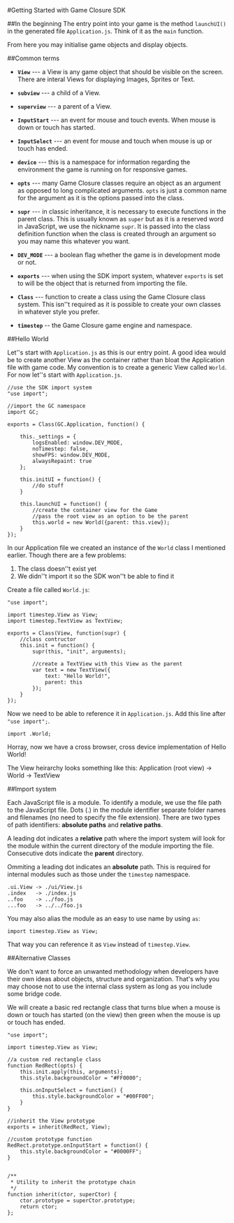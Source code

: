 #Getting Started with Game Closure SDK

##In the beginning
The entry point into your game is the method `launchUI()` in the generated file 
`Application.js`. Think of it as the `main` function.

From here you may initialise game objects and display objects.

##Common terms

* __`View`__ --- a View is any game object that should be visible on the
screen. There are interal Views for displaying Images, Sprites or Text. 

* __`subview`__ --- a child of a View.

* __`superview`__ --- a parent of a View.

* __`InputStart`__ --- an event for mouse and touch events. When mouse is down or touch has started.

* __`InputSelect`__ --- an event for mouse and touch when mouse is up or touch has ended.

* __`device`__ --- this is a namespace for information regarding the environment the game is running on for responsive games.

* __`opts`__ --- many Game Closure classes require an object as an argument as opposed to long complicated arguments. `opts` is just a common name for the argument as it is the options passed into the class.

* __`supr`__ --- in classic inheritance, it is necessary to execute functions in the parent class. This is usually known as `super` but as it is a reserved word in JavaScript, we use the nickname `supr`. It is passed into the class definition function when the class is created through an argument so you may name this whatever you want.

* __`DEV_MODE`__ --- a boolean flag whether the game is in development mode or not.

* __`exports`__ --- when using the SDK import system, whatever `exports` is set to will be the object that is returned from importing the file.

* __`Class`__ --- function to create a class using the Game Closure class system. This isn''t required as it is possible to create your own classes in whatever style you prefer.

* __`timestep`__ -- the Game Closure game engine and namespace.

##Hello World

Let''s start with `Application.js` as this is our entry point. A good idea
would be to create another View as the container rather than bloat
the Application file with game code. My convention is to create a generic
View called `World`. For now let''s start with `Application.js`.

    //use the SDK import system
    "use import";

    //import the GC namespace
    import GC;

    exports = Class(GC.Application, function() {

        this._settings = {
            logsEnabled: window.DEV_MODE,
            noTimestep: false,
            showFPS: window.DEV_MODE,
            alwaysRepaint: true
        };

        this.initUI = function() {
            //do stuff
        }

        this.launchUI = function() {
            //create the container view for the Game
            //pass the root view as an option to be the parent
            this.world = new World({parent: this.view});
        }
    });

In our Application file we created an instance of the `World` class I mentioned
earlier. Though there are a few problems:

1. The class doesn''t exist yet
2. We didn''t import it so the SDK won''t be able to find it

Create a file called `World.js`:

    "use import";

    import timestep.View as View;
    import timestep.TextView as TextView;

    exports = Class(View, function(supr) {
		//class contructor
		this.init = function() {
			supr(this, "init", arguments);

			//create a TextView with this View as the parent
			var text = new TextView({
				text: "Hello World!",
				parent: this
			});
		}
    });

Now we need to be able to reference it in `Application.js`. Add this line after `"use import";`.

	import .World;

Horray, now we have a cross browser, cross device implementation of 
Hello World!

The View heirarchy looks something like this:
    Application (root view) -> World -> TextView

##Import system

Each JavaScript file is a module. To identify a module, we use the file path 
to the JavaScript file. Dots (.) in the module identifier separate folder 
names and filenames (no need to specify the file extension). There are two 
types of path identifiers: __absolute paths__ and __relative paths__.

A leading dot indicates a __relative__ path where the import system will look
for the module within the current directory of the module importing the
file. Consecutive dots indicate the __parent__ directory.

Ommiting a leading dot indicates an __absolute__ path. This is required for
internal modules such as those under the `timestep` namespace.

    .ui.View -> ./ui/View.js
    .index   -> ./index.js
    ..foo    -> ../foo.js
    ...foo   -> ../../foo.js

You may also alias the module as an easy to use name by using `as`:

    import timestep.View as View;

That way you can reference it as `View` instead of `timestep.View`.

##Alternative Classes

We don't want to force an unwanted methodology when developers have their own
ideas about objects, structure and organization. That's why you may choose
not to use the internal class system as long as you include some bridge code.

We will create a basic red rectangle class that turns blue when a mouse is
down or touch has started (on the view) then green when the mouse is up or
touch has ended.

~~~
"use import";

import timestep.View as View;

//a custom red rectangle class
function RedRect(opts) {
    this.init.apply(this, arguments);
    this.style.backgroundColor = "#FF0000";

    this.onInputSelect = function() {
        this.style.backgroundColor = "#00FF00";
    }
}

//inherit the View prototype
exports = inherit(RedRect, View);

//custom prototype function
RedRect.prototype.onInputStart = function() {
    this.style.backgroundColor = "#0000FF";
}


/**
 * Utility to inherit the prototype chain
 */
function inherit(ctor, superCtor) {
    ctor.prototype = superCtor.prototype;
    return ctor;
};
~~~

